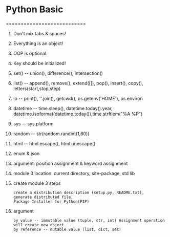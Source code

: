 # Python Basic
===========================
1. Don't mix tabs & spaces!
2. Everything is an object!
3. OOP is optional.
4. Key should be initialized!
5. set() -- union(), difference(), intersection()
6. list() -- append(), remove(), extend([]), pop(), insert(), copy(), letters(start,stop,step)
7. io -- print(), ''.join(), getcwd(), os.getenv('HOME'), os.environ
8. datetime -- time.sleep(), datetime.today().year, datetime.isoformat(datetime.today()),time.strftiem("%A %P")
9. sys -- sys.platform
10. random -- str(random.randint(1,60))
11. html -- html.escape(), html.unescape()
12. enum & json
13. argument: position assignment & keyword assignment
14. module 3 location: current directory, site-package, std lib
15. create module 3 steps
    ```
    create a distribution description (setup.py, README.txt),
    generate distributed file, 
    Package Installer for Python(PIP)
    ```

16. argument
    ```
    by value -- immutable value (tuple, str, int) Assignment operation will create new object
    by reference -- mutable value (list, dict, set)
    ```
